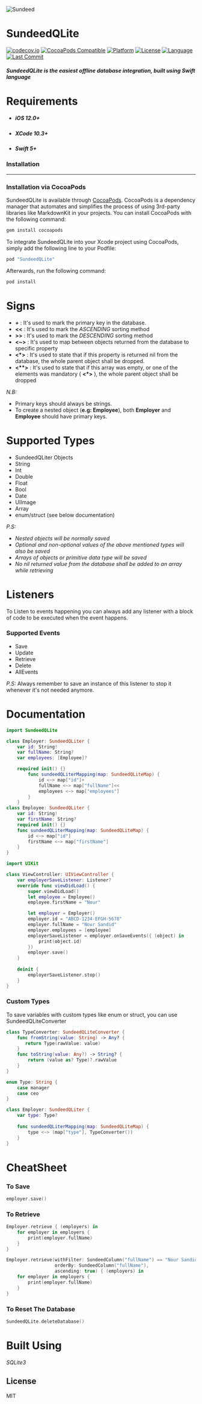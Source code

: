 ![Sundeed](https://raw.githubusercontent.com/noursandid/SundeedQLite/master/SundeedLogo.png)

# SundeedQLite
[![codecov.io](https://codecov.io/gh/noursandid/SundeedQLite/branch/master/graph/badge.svg)](https://codecov.io/gh/noursandid/SundeedQLite/branch/master) [![CocoaPods Compatible](https://img.shields.io/cocoapods/v/SundeedQLite.svg)](https://cocoapods.org/pods/SundeedQLite) [![Platform](https://img.shields.io/cocoapods/p/SundeedQLite.svg?style=flat)](https://noursandid.github.io/SundeedQLite) [![License](https://img.shields.io/cocoapods/l/MarkdownKit.svg?style=flat)](http://cocoapods.org/pods/SundeedQLite) [![Language](https://img.shields.io/badge/Language-Swift-brightgreen)](https://github.com/apple/swift) [![Last Commit](https://img.shields.io/github/last-commit/noursandid/SundeedQLite?style=flat)](https://github.com/noursandid/SundeedQLite)

##### SundeedQLite is the easiest offline database integration, built using Swift language
# Requirements
- ##### iOS 12.0+
- ##### XCode 10.3+
- ##### Swift 5+
### Installation
----
### Installation via CocoaPods

SundeedQLite is available through [CocoaPods](http://cocoapods.org). CocoaPods is a dependency manager that automates and simplifies the process of using 3rd-party libraries like MarkdownKit in your projects. You can install CocoaPods with the following command:

```bash
gem install cocoapods
```

To integrate SundeedQLite into your Xcode project using CocoaPods, simply add the following line to your Podfile:

```bash
pod "SundeedQLite"
```

Afterwards, run the following command:

```bash
pod install
```
# Signs
- **+** : It's used to mark the primary key in the database.
- **<<** : It's used to mark the *ASCENDING* sorting method
- **>>** : It's used to mark the *DESCENDING* sorting method
- **<~>** : It's used to map between objects returned from the database to specific property
- **<\*>** : It's used to state that if this property is returned nil from the database, the whole parent object shall be dropped.
- **<\*\*>** : It's used to state that if this array was empty, or one of the elements was mandatory ( **<\*>** ), the whole parent object shall be dropped

*N.B:*
- Primary keys should always be strings.
- To create a nested object (**e.g: Employee**), both **Employer** and **Employee** should have primary keys.

# Supported Types
- SundeedQLiter Objects
- String
- Int
- Double
- Float
- Bool
- Date
- UIImage
- Array
- enum/struct (see below documentation)

*P.S:*
- *Nested objects will be normally saved*
- *Optional and non-optional values of the above mentioned types will also be saved*
- *Arrays of objects or primitive data type will be saved*
- *No nil returned value from the database shall be added to an array while retrieving*

# Listeners
To Listen to events happening you can always add any listener with a block of code to be executed when the event happens.

### Supported Events
- Save
- Update
- Retrieve
- Delete
- AllEvents

*P.S:*
Always remember to save an instance of this listener to stop it whenever it's not needed anymore.

# Documentation
```swift
import SundeedQLite

class Employer: SundeedQLiter {
    var id: String!
    var fullName: String?
    var employees: [Employee]?

    required init() {}
        func sundeedQLiterMapping(map: SundeedQLiteMap) {
            id <~> map["id"]+
            fullName <~> map["fullName"]<<
            employees <~> map["employees"]
        }
    }
class Employee: SundeedQLiter {
    var id: String!
    var firstName: String?
    required init() {}
    func sundeedQLiterMapping(map: SundeedQLiteMap) {
        id <~> map["id"]
        firstName <~> map["firstName"]
    }
}
```

```swift
import UIKit

class ViewController: UIViewController {
    var employerSaveListener: Listener?
    override func viewDidLoad() {
        super.viewDidLoad()
        let employee = Employee()
        employee.firstName = "Nour"

        let employer = Employer()
        employer.id = "ABCD-1234-EFGH-5678"
        employer.fullName = "Nour Sandid"
        employer.employees = [employee]
        employerSaveListener = employer.onSaveEvents({ (object) in 
            print(object.id)
        })
        employer.save()
    }
    
    deinit {
        employerSaveListener.stop()
    }
}
```

### Custom Types
To save variables with custom types like enum or struct, you can use SundeedQLiteConverter
```swift
class TypeConverter: SundeedQLiteConverter {
    func fromString(value: String) -> Any? {
       return Type(rawValue: value)
    }
    func toString(value: Any?) -> String? {
        return (value as? Type)?.rawValue
    }
}

enum Type: String {
    case manager
    case ceo
}

class Employer: SundeedQLiter {
    var type: Type?
    
    func sundeedQLiterMapping(map: SundeedQLiteMap) {
        type <~> (map["type"], TypeConverter())
    }
}
```
# CheatSheet
### To Save
```swift
employer.save()
```
### To Retrieve
```swift
Employer.retrieve { (employers) in
    for employer in employers {
        print(employer.fullName)
    }
}

Employer.retrieve(withFilter: SundeedColumn("fullName") == "Nour Sandid",
                  orderBy: SundeedColumn("fullName"),
                  ascending: true) { (employers) in
    for employer in employers {
        print(employer.fullName)
    }
}
```
### To Reset The Database
```swift
SundeedQLite.deleteDatabase()
```
# Built Using
*SQLite3*

License
--------
MIT

